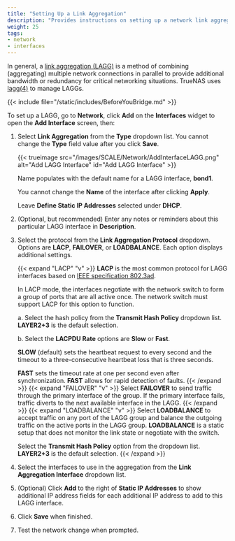```yaml
---
title: "Setting Up a Link Aggregation"
description: "Provides instructions on setting up a network link aggregation (LAGG) interface."
weight: 25
tags:
- network
- interfaces
---
```


In general, a [link aggregation (LAGG)](https://tools.ietf.org/html/rfc7424) is a method of combining (aggregating) multiple network connections in parallel to provide additional bandwidth or redundancy for critical networking situations.
TrueNAS uses [lagg(4)](https://wiki.debian.org/BridgeNetworkConnections) to manage LAGGs.

{{< include file="/static/includes/BeforeYouBridge.md" >}}

To set up a LAGG, go to **Network**, click **Add** on the **Interfaces** widget to open the **Add Interface** screen, then:

1. Select **Link Aggregation** from the **Type** dropdown list. You cannot change the **Type** field value after you click **Save**.


   {{< trueimage src="/images/SCALE/Network/AddInterfaceLAGG.png" alt="Add LAGG Interface" id="Add LAGG Interface" >}}

   Name populates with the default name for a LAGG interface, **bond1**.

   You cannot change the **Name** of the interface after clicking **Apply**.

   Leave **Define Static IP Addresses** selected under **DHCP**.

2. (Optional, but recommended) Enter any notes or reminders about this particular LAGG interface in **Description**.

3. Select the protocol from the **Link Aggregation Protocol** dropdown. Options are **LACP**, **FAILOVER**, or **LOADBALANCE**. Each option displays additional settings.

   {{< expand "LACP" "v" >}}
   **LACP** is the most common protocol for LAGG interfaces based on [IEEE specification 802.3ad](https://www.ieee802.org/3/hssg/public/apr07/frazier_01_0407.pdf).

   In LACP mode, the interfaces negotiate with the network switch to form a group of ports that are all active once.
   The network switch must support LACP for this option to function.

   a. Select the hash policy from the **Transmit Hash Policy** dropdown list. **LAYER2+3** is the default selection.

   b. Select the **LACPDU Rate** options are **Slow** or **Fast**.

   **SLOW** (default) sets the heartbeat request to every second and the timeout to a three-consecutive heartbeat loss that is three seconds.

   **FAST** sets the timeout rate at one per second even after synchronization. **FAST** allows for rapid detection of faults.
   {{< /expand >}}
   {{< expand "FAILOVER" "v" >}}
   Select **FAILOVER** to send traffic through the primary interface of the group. If the primary interface fails, traffic diverts to the next available interface in the LAGG.
   {{< /expand >}}
   {{< expand "LOADBALANCE" "v" >}}
   Select **LOADBALANCE** to accept traffic on any port of the LAGG group and balance the outgoing traffic on the active ports in the LAGG group.
   **LOADBALANCE** is a static setup that does not monitor the link state or negotiate with the switch.

   Select the **Transmit Hash Policy** option from the dropdown list. **LAYER2+3** is the default selection.
   {{< /expand >}}

5. Select the interfaces to use in the aggregation from the **Link Aggregation Interface** dropdown list.

6. (Optional) Click **Add** to the right of **Static IP Addresses** to show additional IP address fields for each additional IP address to add to this LAGG interface.

7. Click **Save** when finished.

8. Test the network change when prompted.